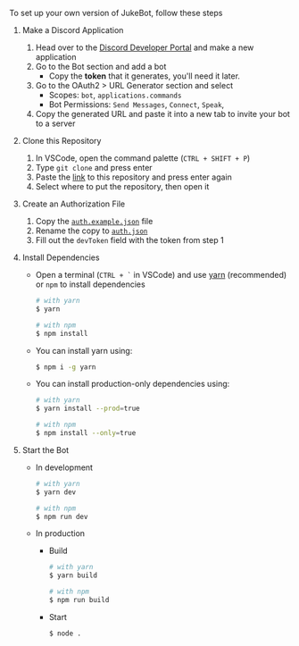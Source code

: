To set up your own version of JukeBot, follow these steps

1. Make a Discord Application

    1. Head over to the [Discord Developer Portal](https://discord.com/developers/applications) and make a new application
    2. Go to the Bot section and add a bot
        - Copy the **token** that it generates, you'll need it later.
    3. Go to the OAuth2 > URL Generator section and select
        - Scopes: `bot`, `applications.commands`
        - Bot Permissions: `Send Messages`, `Connect`, `Speak`,
    4. Copy the generated URL and paste it into a new tab to invite your bot to a server

2. Clone this Repository

    1. In VSCode, open the command palette (`CTRL + SHIFT + P`)
    2. Type `git clone` and press enter
    3. Paste the [link](https://github.com/NachoToast/Jukebot) to this repository and press enter again
    4. Select where to put the repository, then open it

3. Create an Authorization File

    1. Copy the [`auth.example.json`](../auth.example.json) file
    2. Rename the copy to [`auth.json`](../auth.json)
    3. Fill out the `devToken` field with the token from step 1

4. Install Dependencies

    - Open a terminal (`` CTRL + ` `` in VSCode) and use [yarn](https://yarnpkg.com/) (recommended) or `npm` to install dependencies

        ```sh
        # with yarn
        $ yarn

        # with npm
        $ npm install
        ```

    - You can install yarn using:

        ```sh
        $ npm i -g yarn
        ```

    - You can install production-only dependencies using:

        ```sh
        # with yarn
        $ yarn install --prod=true

        # with npm
        $ npm install --only=true
        ```

5. Start the Bot

    - In development

        ```sh
        # with yarn
        $ yarn dev

        # with npm
        $ npm run dev
        ```

    - In production

        - Build

            ```sh
            # with yarn
            $ yarn build

            # with npm
            $ npm run build
            ```

        - Start
            ```sh
            $ node .
            ```
